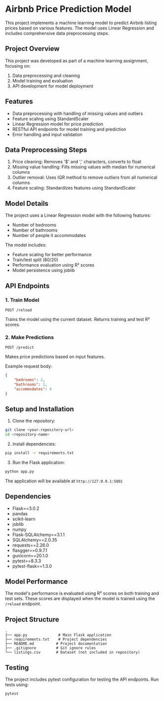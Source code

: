 # Airbnb Price Prediction Model

This project implements a machine learning model to predict Airbnb listing prices based on various features. The model uses Linear Regression and includes comprehensive data preprocessing steps.

## Project Overview

This project was developed as part of a machine learning assignment, focusing on:
1. Data preprocessing and cleaning
2. Model training and evaluation
3. API development for model deployment

## Features

- Data preprocessing with handling of missing values and outliers
- Feature scaling using StandardScaler
- Linear Regression model for price prediction
- RESTful API endpoints for model training and prediction
- Error handling and input validation

## Data Preprocessing Steps

1. Price cleaning: Removes '$' and ',' characters, converts to float
2. Missing value handling: Fills missing values with median for numerical columns
3. Outlier removal: Uses IQR method to remove outliers from all numerical columns
4. Feature scaling: Standardizes features using StandardScaler

## Model Details

The project uses a Linear Regression model with the following features:
- Number of bedrooms
- Number of bathrooms
- Number of people it accommodates

The model includes:
- Feature scaling for better performance
- Train/test split (80/20)
- Performance evaluation using R² scores
- Model persistence using joblib

## API Endpoints

### 1. Train Model
```
POST /reload
```
Trains the model using the current dataset. Returns training and test R² scores.

### 2. Make Predictions
```
POST /predict
```
Makes price predictions based on input features.

Example request body:
```json
{
    "bedrooms": 2,
    "bathrooms": 1,
    "accommodates": 4
}
```

## Setup and Installation

1. Clone the repository:
```bash
git clone <your-repository-url>
cd <repository-name>
```

2. Install dependencies:
```bash
pip install -r requirements.txt
```

3. Run the Flask application:
```bash
python app.py
```

The application will be available at `http://127.0.0.1:5001`

## Dependencies

- Flask==3.0.2
- pandas
- scikit-learn
- joblib
- numpy
- Flask-SQLAlchemy==3.1.1
- SQLAlchemy==2.0.35
- requests==2.26.0
- flasgger==0.9.7.1
- gunicorn==20.1.0
- pytest==8.3.3
- pytest-flask==1.3.0

## Model Performance

The model's performance is evaluated using R² scores on both training and test sets. These scores are displayed when the model is trained using the `/reload` endpoint.

## Project Structure

```
.
├── app.py              # Main Flask application
├── requirements.txt    # Project dependencies
├── README.md          # Project documentation
├── .gitignore         # Git ignore rules
└── listings.csv       # Dataset (not included in repository)
```

## Testing

The project includes pytest configuration for testing the API endpoints. Run tests using:
```bash
pytest
``` 
